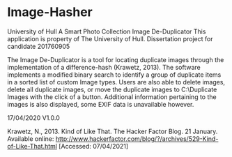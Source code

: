 # Image-Hasher
University of Hull A Smart Photo Collection Image De-Duplicator
This application is property of The University of Hull.
Dissertation project for candidate 201760905

The Image De-Duplicator is a tool for locating duplicate images through the implementation of a difference-hash (Krawetz, 2013). The software implements a modified binary search to identify a group of duplicate items in a sorted list of custom Image types. Users are also able to delete images, delete all duplicate images, or move the duplicate images to C:\\Duplicate Images with the click of a button. Additional information pertaining to the images is also displayed, some EXIF data is unavailable however.

17/04/2020
V1.0.0

Krawetz, N., 2013. Kind of Like That. The Hacker Factor Blog. 21 January. Available online: http://www.hackerfactor.com/blog/?/archives/529-Kind-of-Like-That.html [Accessed: 07/04/2021]